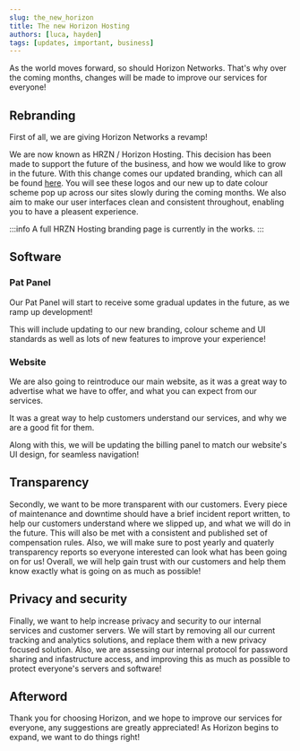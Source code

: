 ```yaml
---
slug: the_new_horizon
title: The new Horizon Hosting
authors: [luca, hayden]
tags: [updates, important, business]
---
```


As the world moves forward, so should Horizon Networks. That's why over the coming months, changes will be made to improve our services for everyone!

## Rebranding

First of all, we are giving Horizon Networks a revamp!

We are now known as HRZN / Horizon Hosting. This decision has been made to support the future of the business, and how we would like to grow in the future.
With this change comes our updated branding, which can all be found [here](https://archive.horizonnetworks.uk/Branding/). You will see these logos and our new
up to date colour scheme pop up across our sites slowly during the coming months. We also aim to make our user interfaces clean and consistent throughout, enabling
you to have a pleasent experience.

:::info
A full HRZN Hosting branding page is currently in the works.
:::


## Software

### Pat Panel

Our Pat Panel will start to receive some gradual updates in the future, as we ramp up development!

This will include updating to our new branding, colour scheme and UI standards as well as lots of new features to improve your experience!

### Website

We are also going to reintroduce our main website, as it was a great way to advertise what we have to offer, and what you can expect from our services.

It was a great way to help customers understand our services, and why we are a good fit for them.

Along with this, we will be updating the billing panel to match our website's UI design, for seamless navigation!

## Transparency

Secondly, we want to be more transparent with our customers.
Every piece of maintenance and downtime should have a brief incident report written, to help our customers understand where we slipped up, and what we will do in the future. This will also be met with a consistent and published set of compensation rules.
Also, we will make sure to post yearly and quaterly transparency reports so everyone interested can look what has been going on for us!
Overall, we will help gain trust with our customers and help them know exactly what is going on as much as possible!

## Privacy and security

Finally, we want to help increase privacy and security to our internal services and customer servers.
We will start by removing all our current tracking and analytics solutions, and replace them with a new privacy focused solution.
Also, we are assessing our internal protocol for password sharing and infastructure access, and improving this as much as possible to protect everyone's servers and software!

## Afterword

Thank you for choosing Horizon, and we hope to improve our services for everyone, any suggestions are greatly appreciated!
As Horizon begins to expand, we want to do things right!

